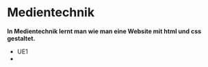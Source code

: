 # Medientechnik
**In Medientechnik lernt man wie man eine Website mit html und css gestaltet.**

- UE1
-
